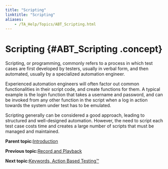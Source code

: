 ```yaml
--- 
title: "Scripting"
linktitle: "Scripting"
aliases: 
    - /TA_Help/Topics/ABT_Scripting.html
---
```

# Scripting {#ABT_Scripting .concept}

Scripting, or programming, commonly refers to a process in which test cases are first developed by testers, usually in verbal form, and then automated, usually by a specialized automation engineer.

Experienced automation engineers will often factor out common functionalities in their script code, and create functions for them. A typical example is the login function that takes a username and password, and can be invoked from any other function in the script when a log in action towards the system under test has to be emulated.

Scripting generally can be considered a good approach, leading to structured and well-designed automation. However, the need to script each test case costs time and creates a large number of scripts that must be managed and maintained.

**Parent topic:**[Introduction](../../TA_Help/Topics/ABT_Intro.html)

**Previous topic:**[Record and Playback](../../TA_Help/Topics/ABT_record_playback.html)

**Next topic:**[Keywords, Action Based Testing™](../../TA_Help/Topics/ABT_Keywords.html)

